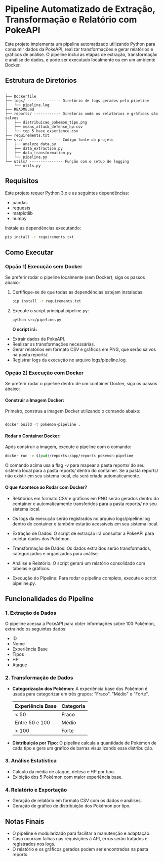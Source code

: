 # Pipeline Automatizado de Extração, Transformação e Relatório com PokeAPI

Este projeto implementa um pipeline automatizado utilizando Python para consumir dados da PokeAPI, realizar transformações e gerar relatórios e gráficos de análise. O pipeline inclui as etapas de extração, transformação e análise de dados, e pode ser executado localmente ou em um ambiente Docker.

## Estrutura de Diretórios

```
.
├── Dockerfile
├── logs/ --------------- Diretório de logs gerados pelo pipeline
│   └── pipeline.log
├── README.md
├── reports/ ------------ Diretório onde os relatórios e gráficos são salvos
│   ├── distribuicao_pokemon_tipo.png
│   ├── means_attack_defense_hp.csv
│   └── top_5_base_experience.csv
├── requirements.txt
├── src/ ---------------- Código fonte do projeto
│   ├── analyze_data.py
│   ├── data_extraction.py
│   ├── data_transformation.py
│   └── pipeline.py
└── utils/ --------------- Função com o setup de logging
    └── utils.py
```

## Requisitos

Este projeto requer Python 3.x e as seguintes dependências:

- pandas
- requests
- matplotlib
- numpy

Instale as dependências executando:

```bash
pip install -r requirements.txt
```

## Como Executar

### Opção 1) Execução sem Docker

Se preferir rodar o pipeline localmente (sem Docker), siga os passos abaixo:

1.  Certifique-se de que todas as dependências estejam instaladas:

    ```bash
    pip install -r requirements.txt
    ```

2.  Execute o script principal pipeline.py:

    ```bash
    python src/pipeline.py
    ```

    **O script irá:**

- Extrair dados da PokeAPI.
- Realizar as transformações necessárias.
- Gerar relatórios em formato CSV e gráficos em PNG, que serão salvos na pasta reports/.
- Registrar logs da execução no arquivo logs/pipeline.log.

### Opção 2) Execução com Docker

Se preferir rodar o pipeline dentro de um container Docker, siga os passos abaixo:

#### Construir a Imagem Docker:

Primeiro, construa a imagem Docker utilizando o comando abaixo:

```bash

docker build -t pokemon-pipeline .
```

#### Rodar o Container Docker:

Após construir a imagem, execute o pipeline com o comando:

```bash
docker run -v $(pwd)/reports:/app/reports pokemon-pipeline
```

O comando acima usa a flag -v para mapear a pasta reports/ do seu sistema local para a pasta reports/ dentro do container. Se a pasta reports/ não existir em seu sistema local, ela será criada automaticamente.

#### O que Acontece ao Rodar com Docker?

- Relatórios em formato CSV e gráficos em PNG serão gerados dentro do container e automaticamente transferidos para a pasta reports/ no seu sistema local.
- Os logs da execução serão registrados no arquivo logs/pipeline.log dentro do container e também estarão acessíveis em seu sistema local.

- Extração de Dados: O script de extração irá consultar a PokeAPI para coletar dados dos Pokémon.
- Transformação de Dados: Os dados extraídos serão transformados, categorizados e organizados para análise.
- Análise e Relatório: O script gerará um relatório consolidado com tabelas e gráficos.
- Execução do Pipeline: Para rodar o pipeline completo, execute o script pipeline.py.

## Funcionalidades do Pipeline

### 1. Extração de Dados

O pipeline acessa a PokeAPI para obter informações sobre 100 Pokémon, extraindo os seguintes dados:

- ID
- Nome
- Experiência Base
- Tipos
- HP
- Ataque

### 2. Transformação de Dados

- **Categorização dos Pokémon:** A experiência base dos Pokémon é usada para categorizar em três grupos: "Fraco", "Médio" e "Forte".

  | Experiência Base | Categoria |
  | ---------------- | --------- |
  | < 50             | Fraco     |
  | Entre 50 e 100   | Médio     |
  | > 100            | Forte     |

- **Distribuição por Tipo:** O pipeline calcula a quantidade de Pokémon de cada tipo e gera um gráfico de barras visualizando essa distribuição.

### 3. Análise Estatística

- Cálculo da média de ataque, defesa e HP por tipo.
- Exibição dos 5 Pokémon com maior experiência base.

### 4. Relatório e Exportação

- Geração de relatório em formato CSV com os dados e análises.
- Geração de gráfico de distribuição dos Pokémon por tipo.

## Notas Finais

- O pipeline é modularizado para facilitar a manutenção e adaptação.
- Caso ocorram falhas nas requisições à API, erros serão tratados e registrados nos logs.
- O relatório e os gráficos gerados podem ser encontrados na pasta reports.
